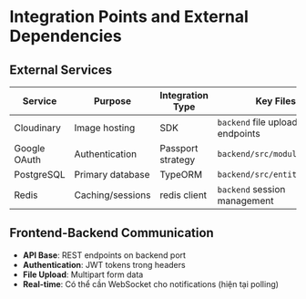 # Integration Points and External Dependencies

## External Services
| Service  | Purpose  | Integration Type | Key Files                      |
| -------- | -------- | ---------------- | ------------------------------ |
| Cloudinary | Image hosting | SDK | `backend` file upload endpoints |
| Google OAuth | Authentication | Passport strategy | `backend/src/modules/auth/` |
| PostgreSQL | Primary database | TypeORM | `backend/src/entities/` |
| Redis | Caching/sessions | redis client | `backend` session management |

## Frontend-Backend Communication
- **API Base**: REST endpoints on backend port
- **Authentication**: JWT tokens trong headers
- **File Upload**: Multipart form data
- **Real-time**: Có thể cần WebSocket cho notifications (hiện tại polling)
